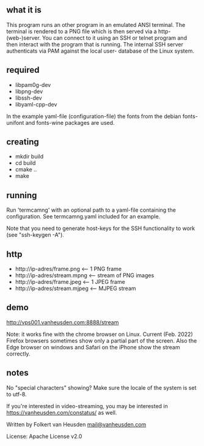 what it is
----------

This program runs an other program in an emulated ANSI terminal.
The terminal is rendered to a PNG file which is then served via a http-
(web-)server.
You can connect to it using an SSH or telnet program and then interact
with the program that is running.
The internal SSH server authenticats via PAM against the local user-
database of the Linux system.


required
--------

 * libpam0g-dev
 * libpng-dev
 * libssh-dev
 * libyaml-cpp-dev

In the example yaml-file (configuration-file) the fonts from the
debian fonts-unifont and fonts-wine packages are used.


creating
--------

 * mkdir build
 * cd build
 * cmake ..
 * make


running
-------

Run 'termcamng' with an optional path to a yaml-file containing the
configuration. See termcamng.yaml included for an example.

Note that you need to generate host-keys for the SSH functionality
to work (see "ssh-keygen -A").


http
----

 * http://ip-adres/frame.png     <-- 1 PNG frame
 * http://ip-adres/stream.mpng   <-- stream of PNG images
 * http://ip-adres/frame.jpeg    <-- 1 JPEG frame
 * http://ip-adres/stream.mjpeg  <-- MJPEG stream


demo
----

http://vps001.vanheusden.com:8888/stream

Note: it works fine with the chrome browser on Linux. Current (Feb.
2022) Firefox browsers sometimes show only a partial part of the
screen. Also the Edge browser on windows and Safari on the iPhone
show the stream correctly.


notes
-----

No "special characters" showing? Make sure the locale of the system
is set to utf-8.

If you're interested in video-streaming, you may be interested in
https://vanheusden.com/constatus/ as well.


Written by Folkert van Heusden <mail@vanheusden.com>

License: Apache License v2.0
